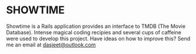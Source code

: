 # SHOWTIME

Showtime is a Rails application provides an interface to TMDB (The Movie Database). Intense magical coding recipies and several cups of caffeine were used to develop this project. Have ideas on how to improve this? Send me an email at dasjeet@outlook.com